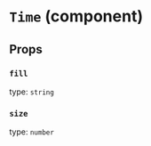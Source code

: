 `Time` (component)
==================



Props
-----

### `fill`

type: `string`


### `size`

type: `number`

